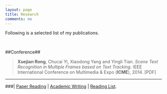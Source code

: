 ```yaml
---
layout: page
title: Research
comments: no
---
```


Following is a selected list of my publications.

<br>

##Conference##

>**Xuejian Rong**, Chucai Yi, Xiaodong Yang and Yingli Tian. *Scene Text Recognition in Multiple Frames based on Text Tracking*. IEEE International Conference on Multimedia & Expo (**ICME**), 2014. [PDF]

----------

###| [Paper Reading](/research/paper-reading) | [Academic Writing](/research/academic-writing) | [Reading List](/research/readinglist).
